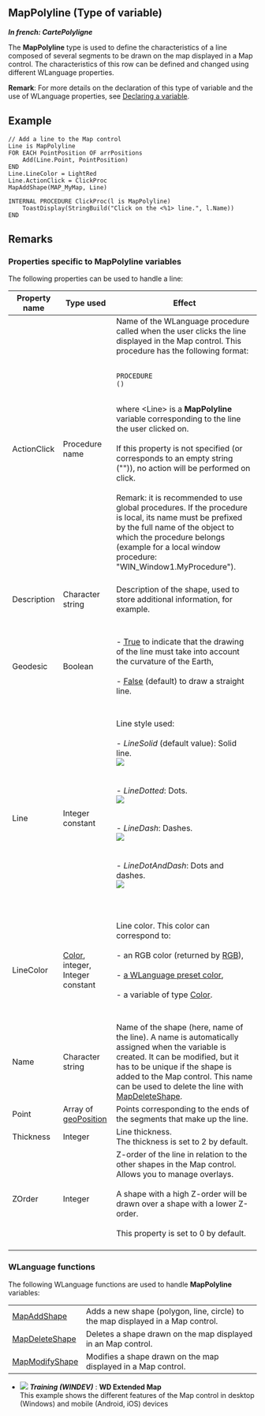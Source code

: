 
## MapPolyline (Type of variable)

***In french: CartePolyligne***
				



<a name="XUse"></a>
<a name="Use"></a>
<a name="description"></a>
The **MapPolyline** type is used to define the characteristics of a line composed of several segments to be drawn on the map displayed in a Map control. The characteristics of this row can be defined and changed using different WLanguage properties. 

**Remark**: For more details on the declaration of this type of variable and the use of WLanguage properties, see [Declaring a variable](../Motscles/1514032.md).
<a name="Example1"></a>
<a name="sample_code"></a>

## Example


```wl
// Add a line to the Map control
Line is MapPolyline
FOR EACH PointPosition OF arrPositions
	Add(Line.Point, PointPosition)
END
Line.LineColor = LightRed
Line.ActionClick = ClickProc
MapAddShape(MAP_MyMap, Line)

INTERNAL PROCEDURE ClickProc(l is MapPolyline)
	ToastDisplay(StringBuild("Click on the <%1> line.", l.Name))
END
```





<a name="NOTE0"></a>

## Remarks
<a name="NOTE0_1"></a>


### Properties specific to MapPolyline variables
<a name="properties_specific_mappolyline_variables_ELTPARAGRAPHE000029"></a>

The following properties can be used to handle a line:

| Property name | Type used | Effect |
| --- | --- | --- |
| ActionClick | Procedure name | Name of the WLanguage procedure called when the user clicks the line displayed in the Map control. This procedure has the following format: <br><br><pre><code>PROCEDURE <Procedure name>(<Line>)</code></pre><br>where &lt;Line&gt; is a **MapPolyline** variable corresponding to the line the user clicked on. <br><br>If this property is not specified (or corresponds to an empty string ("")), no action will be performed on click.<br><br>Remark: it is recommended to use global procedures. If the procedure is local, its name must be prefixed by the full name of the object to which the procedure belongs (example for a local window procedure: "WIN_Window1.MyProcedure").<br><br> |
| Description | Character string | Description of the shape, used to store additional information, for example. |
| Geodesic | Boolean | <br><br>- <u><u><u><u>True</u></u></u></u> to indicate that the drawing of the line must take into account the curvature of the Earth,<br><br>- <u><u><u><u>False</u></u></u></u> (default) to draw a straight line.<br><br><br> |
| Line | Integer constant | Line style used: <br><br>- *LineSolid* (default value): Solid line. <br>	![](https://doc.pcsoft.fr/en-US/images/image.awp?langid=3&name=traitcontinu.gif)<br><br><br>- *LineDotted*: Dots. <br>	![](https://doc.pcsoft.fr/en-US/images/image.awp?langid=3&name=traitpointille.gif)<br><br><br>- *LineDash*: Dashes. <br>	![](https://doc.pcsoft.fr/en-US/images/image.awp?langid=3&name=traitTiret.gif)<br><br><br>- *LineDotAndDash*: Dots and dashes. <br>	![](https://doc.pcsoft.fr/en-US/images/image.awp?langid=3&name=traitmixte.gif)<br><br><br><br> |
| LineColor | [Color](../WDLang1/1000019661.md), integer, Integer constant | Line color. This color can correspond to:<br><br>- an RGB color (returned by [RGB](../WDLang1/3029012.md)),<br><br>- [a WLanguage preset color](../WDLang5/3010002.md),<br><br>- a variable of type [Color](../WDLang1/1000019661.md). <br><br><br> |
| Name | Character string | Name of the shape (here, name of the line). A name is automatically assigned when the variable is created. It can be modified, but it has to be unique if the shape is added to the Map control. This name can be used to delete the line with [MapDeleteShape](../WDLang3/1000025510.md). |
| Point | Array of [geoPosition](../WDLang3/1000019191.md) | Points corresponding to the ends of the segments that make up the line. |
| Thickness | Integer | Line thickness. <br>The thickness is set to 2 by default. |
| ZOrder | Integer | Z-order of the line in relation to the other shapes in the Map control. Allows you to manage overlays. <br><br>A shape with a high Z-order will be drawn over a shape with a lower Z-order. <br><br>This property is set to 0 by default. <br><br> |


<a name="NOTE0_2"></a>


### WLanguage functions
<a name="wlanguage_functions_ELTPARAGRAPHE000157"></a>The following WLanguage functions are used to handle **MapPolyline** variables: 



|   |   |
| --- | --- |
| [MapAddShape](../WDLang3/1000025509.md) | Adds a new shape (polygon, line, circle) to the map displayed in a Map control. |
| [MapDeleteShape](../WDLang3/1000025510.md) | Deletes a shape drawn on the map displayed in an Map control. |
| [MapModifyShape](../WDLang3/1000025511.md) | Modifies a shape drawn on the map displayed in a Map control. |






- ![](https://doc.pcsoft.fr/en-US/images/image.awp?langid=3&name=WDExtendedMap.gif) ***Training (WINDEV)*** : **WD Extended Map** <br>This example shows the different features of the Map control in desktop (Windows) and mobile (Android, iOS) devices


